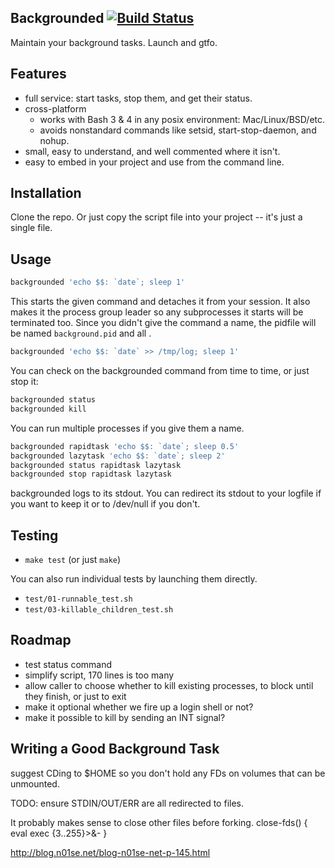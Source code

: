 ## Backgrounded [![Build Status](https://travis-ci.org/bronson/backgrounded.svg)](https://travis-ci.org/bronson/backgrounded)

Maintain your background tasks.  Launch and gtfo.


## Features

* full service: start tasks, stop them, and get their status.
* cross-platform
  * works with Bash 3 & 4 in any posix environment: Mac/Linux/BSD/etc.
  * avoids nonstandard commands like setsid, start-stop-daemon, and nohup.
* small, easy to understand, and well commented where it isn't.
* easy to embed in your project and use from the command line.


## Installation

Clone the repo.  Or just copy the script file into your project -- it's just a single file.


## Usage

```bash
backgrounded 'echo $$: `date`; sleep 1'
```

This starts the given command and detaches it from your session.
It also makes it the process group leader so any subprocesses it starts will
be terminated too.  Since you didn't give the command a name, the
pidfile will be named `background.pid` and all .

```bash
backgrounded 'echo $$: `date` >> /tmp/log; sleep 1'
```

You can check on the backgrounded command from time to time, or just stop it:

```bash
backgrounded status
backgrounded kill
```

You can run multiple processes if you give them a name.

```bash
backgrounded rapidtask 'echo $$: `date`; sleep 0.5'
backgrounded lazytask 'echo $$: `date`; sleep 2'
backgrounded status rapidtask lazytask
backgrounded stop rapidtask lazytask
```

backgrounded logs to its stdout.  You can redirect its stdout to
your logfile if you want to keep it or to /dev/null if you don't.


## Testing

* `make test` (or just `make`)

You can also run individual tests by launching them directly.

* `test/01-runnable_test.sh`
* `test/03-killable_children_test.sh`


## Roadmap

* test status command
* simplify script, 170 lines is too many
* allow caller to choose whether to kill existing processes, to block until they finish, or just to exit
* make it optional whether we fire up a login shell or not?
* make it possible to kill by sending an INT signal?


## Writing a Good Background Task

suggest CDing to $HOME so you don't hold any FDs on volumes that can be unmounted.

TODO: ensure STDIN/OUT/ERR are all redirected to files.

It probably makes sense to close other files before forking.
  close-fds() {
    eval exec {3..255}\>\&-
    }

http://blog.n01se.net/blog-n01se-net-p-145.html
